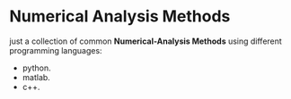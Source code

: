# Numerical Analysis Methods



just a collection of common **Numerical-Analysis Methods** using different programming languages:
- python.
- matlab.
- c++.

